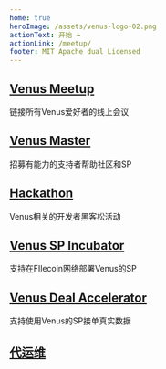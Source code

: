 ```yaml
---
home: true
heroImage: /assets/venus-logo-02.png
actionText: 开始 →
actionLink: /meetup/
footer: MIT Apache dual Licensed 
---
```


<div class="features">
  <div class="feature">
    <a href="/meetup"><h2>Venus Meetup</h2></a>
    <p>链接所有Venus爱好者的线上会议</p>
  </div>
  <div class="feature">
    <a href="/zh/master"><h2>Venus Master</h2></a>
    <p>招募有能力的支持者帮助社区和SP</p>
  </div>
  
  <div class="feature">
    <a href="/zh/hackathon"><h2>Hackathon</h2></a>
    <p>Venus相关的开发者黑客松活动</p>
  </div>

  <div class="feature">
    <a href="/zh/incubator"><h2>Venus SP Incubator</h2></a>
    <p>支持在FIlecoin网络部署Venus的SP</p>
  </div>

  <div class="feature">
    <a href="/zh/accelerator"><h2>Venus Deal Accelerator</h2></a>
    <p>支持使用Venus的SP接单真实数据</p>
  </div>
  
   <div class="feature">
    <a href="/zh/service"><h2>代运维</h2></a>
  </div>
</div>
